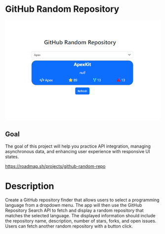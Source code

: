 # GitHub Random Repository

![GitHub Random Repository](project-screenshot.png)

## Goal

The goal of this project will help you practice API integration, managing asynchronous data, and enhancing user experience with responsive UI states.

https://roadmap.sh/projects/github-random-repo

# Description

Create a GitHub repository finder that allows users to select a programming language from a dropdown menu. The app will then use the GitHub Repository Search API to fetch and display a random repository that matches the selected language. The displayed information should include the repository name, description, number of stars, forks, and open issues. Users can fetch another random repository with a button click.
